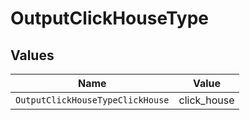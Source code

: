 # OutputClickHouseType


## Values

| Name                             | Value                            |
| -------------------------------- | -------------------------------- |
| `OutputClickHouseTypeClickHouse` | click_house                      |